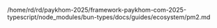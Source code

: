 /home/rd/rd/paykhom-2025/framework-paykhom-com-2025-typescript/node_modules/bun-types/docs/guides/ecosystem/pm2.md